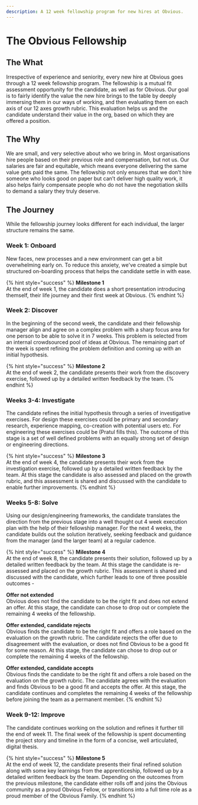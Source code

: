 ```yaml
---
description: A 12 week fellowship program for new hires at Obvious.
---
```


# The Obvious Fellowship

## The What

Irrespective of experience and seniority, every new hire at Obvious goes through a 12 week fellowship program. The fellowship is a mutual fit assessment opportunity for the candidate, as well as for Obvious. Our goal is to fairly identify the value the new hire brings to the table by deeply immersing them in our ways of working, and then evaluating them on each axis of our 12 axes growth rubric. This evaluation helps us and the candidate understand their value in the org, based on which they are offered a position.

## The Why

We are small, and very selective about who we bring in. Most organisations hire people based on their previous role and compensation, but not us. Our salaries are fair and equitable, which means everyone delivering the same value gets paid the same. The fellowship not only ensures that we don’t hire someone who looks good on paper but can’t deliver high quality work, it also helps fairly compensate people who do not have the negotiation skills to demand a salary they truly deserve.

## The Journey

While the fellowship journey looks different for each individual, the larger structure remains the same.

### Week 1: Onboard

New faces, new processes and a new environment can get a bit overwhelming early on. To reduce this anxiety, we've created a simple but structured on-boarding process that helps the candidate settle in with ease.

{% hint style="success" %}
**Milestone 1**  
At the end of week 1, the candidate does a short presentation introducing themself, their life journey and their first week at Obvious.
{% endhint %}



### Week 2:  Discover

In the beginning of the second week, the candidate and their fellowship manager align and agree on a complex problem with a sharp focus area for one person to be able to solve it in 7 weeks. This problem is selected from an internal crowdsourced pool of ideas at Obvious. The remaining part of the week is spent refining the problem definition and coming up with an initial hypothesis.

{% hint style="success" %}
**Milestone 2**  
At the end of week 2, the candidate presents their work from the discovery exercise, followed up by a detailed written feedback by the team. 
{% endhint %}

### 

### Weeks 3-4: Investigate

The candidate refines the initial hypothesis through a series of investigative exercises. For design these exercises could be primary and secondary research, experience mapping, co-creation with potential users etc. For engineering these exercises could be \(Pratul fills this\). The outcome of this stage is a set of well defined problems with an equally strong set of design or engineering directions.

{% hint style="success" %}
**Milestone 3**  
At the end of week 4, the candidate presents their work from the investigation exercise, followed up by a detailed written feedback by the team. At this stage the candidate is also assessed and placed on the growth rubric, and this assessment is shared and discussed with the candidate to enable further improvements.
{% endhint %}



### Weeks 5-8: Solve

Using our design/engineering frameworks, the candidate translates the direction from the previous stage into a well thought out 4 week execution plan with the help of their fellowship manager. For the next 4 weeks, the candidate builds out the solution iteratively, seeking feedback and guidance from the manager \(and the larger team\) at a regular cadence.

{% hint style="success" %}
**Milestone 4**  
At the end of week 8, the candidate presents their solution, followed up by a detailed written feedback by the team. At this stage the candidate is re-assessed and placed on the growth rubric. This assessment is shared and discussed with the candidate, which further leads to one of three possible outcomes -  
  
**Offer not extended**  
Obvious does not find the candidate to be the right fit and does not extend an offer. At this stage, the candidate can chose to drop out or complete the remaining 4 weeks of the fellowship.  
  
**Offer extended, candidate rejects**   
Obvious finds the candidate to be the right fit and offers a role based on the evaluation on the growth rubric. The candidate rejects the offer due to disagreement with the evaluation, or does not find Obvious to be a good fit for some reason. At this stage, the candidate can chose to drop out or complete the remaining 4 weeks of the fellowship.  
  
**Offer extended, candidate accepts**  
Obvious finds the candidate to be the right fit and offers a role based on the evaluation on the growth rubric. The candidate agrees with the evaluation and finds Obvious to be a good fit and accepts the offer. At this stage, the candidate continues and completes the remaining 4 weeks of the fellowship before joining the team as a permanent member.
{% endhint %}



### Week 9-12: Improve

The candidate continues working on the solution and refines it further till the end of week 11. The final week of the fellowship is spent documenting the project story and timeline in the form of a concise, well articulated, digital thesis. 

{% hint style="success" %}
**Milestone 5**  
At the end of week 12, the candidate presents their final refined solution along with some key learnings from the apprenticeship, followed up by a detailed written feedback by the team. Depending on the outcomes from the previous milestone, the candidate either rolls off and joins the Obvious community as a proud Obvious Fellow, or transitions into a full time role as a proud member of the Obvious Family.
{% endhint %}





